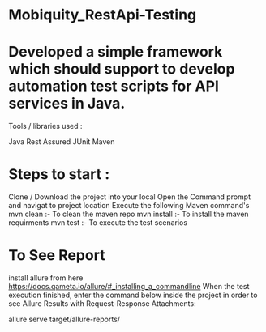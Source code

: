 # Mobiquity_RestApi-Testing

# Developed a simple framework which should support to develop automation test scripts for API services in Java.

Tools / libraries used :

Java
Rest Assured
JUnit
Maven

# Steps to start :
Clone / Download the project into your local
Open the Command prompt and navigat to project location
Execute the following Maven command's
mvn clean :- To clean the maven repo
mvn install :- To install the maven requirments
mvn test :- To execute the test scenarios

# To See Report
install allure from here https://docs.qameta.io/allure/#_installing_a_commandline
When the test execution finished, enter the command below inside the project in order to see Allure Results with Request-Response Attachments:

allure serve target/allure-reports/
